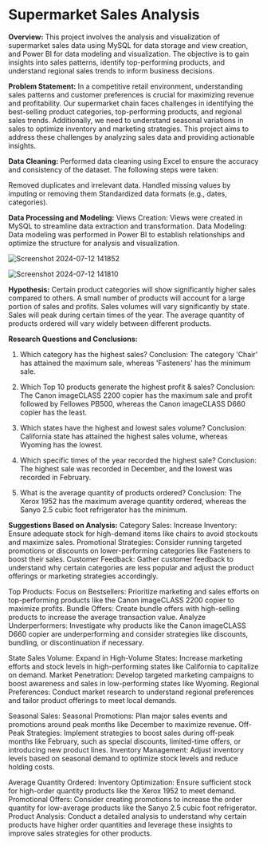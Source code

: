 # Supermarket Sales Analysis
**Overview:**
This project involves the analysis and visualization of supermarket sales data using MySQL for data storage and view creation, and Power BI for data modeling and visualization. The objective is to gain insights into sales patterns, identify top-performing products, and understand regional sales trends to inform business decisions.

**Problem Statement:**
In a competitive retail environment, understanding sales patterns and customer preferences is crucial for maximizing revenue and profitability. Our supermarket chain faces challenges in identifying the best-selling product categories, top-performing products, and regional sales trends. Additionally, we need to understand seasonal variations in sales to optimize inventory and marketing strategies. This project aims to address these challenges by analyzing sales data and providing actionable insights.

**Data Cleaning:**
Performed data cleaning using Excel to ensure the accuracy and consistency of the dataset. The following steps were taken:

Removed duplicates and irrelevant data.
Handled missing values by imputing or removing them
Standardized data formats (e.g., dates, categories).

**Data Processing and Modeling:**
Views Creation: Views were created in MySQL to streamline data extraction and transformation.
Data Modeling: Data modeling was performed in Power BI to establish relationships and optimize the structure for analysis and visualization.

![Screenshot 2024-07-12 141852](https://github.com/user-attachments/assets/fbbe9fc7-d1a8-48a6-be32-837f49acae32)

![Screenshot 2024-07-12 141810](https://github.com/user-attachments/assets/cdc21c86-5378-4a6d-ad11-3dce62b5accf)


**Hypothesis:**
Certain product categories will show significantly higher sales compared to others.
A small number of products will account for a large portion of sales and profits.
Sales volumes will vary significantly by state.
Sales will peak during certain times of the year.
The average quantity of products ordered will vary widely between different products.

**Research Questions and Conclusions:**
1. Which category has the highest sales?
Conclusion: The category 'Chair' has attained the maximum sale, whereas 'Fasteners' has the minimum sale.

2. Which Top 10 products generate the highest profit & sales?
Conclusion: The Canon imageCLASS 2200 copier has the maximum sale and profit followed by Fellowes PB500, whereas the Canon imageCLASS D660 copier has the least.

3. Which states have the highest and lowest sales volume?
Conclusion: California state has attained the highest sales volume, whereas Wyoming has the lowest.

4. Which specific times of the year recorded the highest sale?
Conclusion: The highest sale was recorded in December, and the lowest was recorded in February.

5. What is the average quantity of products ordered?
Conclusion: The Xerox 1952 has the maximum average quantity ordered, whereas the Sanyo 2.5 cubic foot refrigerator has the minimum.

**Suggestions Based on Analysis:**
Category Sales:
Increase Inventory: Ensure adequate stock for high-demand items like chairs to avoid stockouts and maximize sales.
Promotional Strategies: Consider running targeted promotions or discounts on lower-performing categories like Fasteners to boost their sales.
Customer Feedback: Gather customer feedback to understand why certain categories are less popular and adjust the product offerings or marketing strategies accordingly.

Top Products:
Focus on Bestsellers: Prioritize marketing and sales efforts on top-performing products like the Canon imageCLASS 2200 copier to maximize profits.
Bundle Offers: Create bundle offers with high-selling products to increase the average transaction value.
Analyze Underperformers: Investigate why products like the Canon imageCLASS D660 copier are underperforming and consider strategies like discounts, bundling, or discontinuation if necessary.

State Sales Volume:
Expand in High-Volume States: Increase marketing efforts and stock levels in high-performing states like California to capitalize on demand.
Market Penetration: Develop targeted marketing campaigns to boost awareness and sales in low-performing states like Wyoming.
Regional Preferences: Conduct market research to understand regional preferences and tailor product offerings to meet local demands.

Seasonal Sales:
Seasonal Promotions: Plan major sales events and promotions around peak months like December to maximize revenue.
Off-Peak Strategies: Implement strategies to boost sales during off-peak months like February, such as special discounts, limited-time offers, or introducing new product lines.
Inventory Management: Adjust inventory levels based on seasonal demand to optimize stock levels and reduce holding costs.

Average Quantity Ordered:
Inventory Optimization: Ensure sufficient stock for high-order quantity products like the Xerox 1952 to meet demand.
Promotional Offers: Consider creating promotions to increase the order quantity for low-average products like the Sanyo 2.5 cubic foot refrigerator.
Product Analysis: Conduct a detailed analysis to understand why certain products have higher order quantities and leverage these insights to improve sales strategies for other products.
